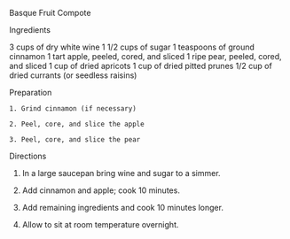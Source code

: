


Basque Fruit Compote




Ingredients

3 cups of dry white wine
1 1/2 cups of sugar
1 teaspoons of ground cinnamon
1 tart apple, peeled, cored, and sliced
1 ripe pear, peeled, cored, and sliced
1 cup of dried apricots
1 cup of dried pitted prunes
1/2 cup of dried currants (or seedless raisins)


Preparation

	1. Grind cinnamon (if necessary)

	2. Peel, core, and slice the apple

	3. Peel, core, and slice the pear
	
Directions

1. In a large saucepan bring wine and sugar to a simmer. 

2. Add cinnamon and apple; cook 10 minutes. 

3. Add remaining ingredients and cook 10 minutes longer. 

4. Allow to sit at room temperature overnight.
